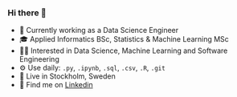 ### Hi there 👋

- 💼 Currently working as a Data Science Engineer
- 🎓 Applied Informatics BSc, Statistics & Machine Learning MSc
- 👨‍💻 Interested in Data Science, Machine Learning and Software Engineering
- ⚙️ Use daily: `.py`, `.ipynb`, `.sql`, `.csv`, `.R`, `.git`
- 📍 Live in Stockholm, Sweden
- 💬 Find me on [Linkedin](https://www.linkedin.com/in/steliossid/)

<!--
**steliossid/steliossid** is a ✨ _special_ ✨ repository because its `README.md` (this file) appears on your GitHub profile.

Here are some ideas to get you started:

- 🔭 I’m currently working on ...
- 🌱 I’m currently learning ...
- 👯 I’m looking to collaborate on ...
- 🤔 I’m looking for help with ...
- 💬 Ask me about ...
- 📫 How to reach me: ...
- 😄 Pronouns: ...
- ⚡ Fun fact: ...
-->
